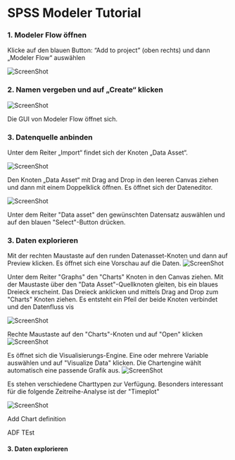 
#  SPSS Modeler Tutorial


### 1. Modeler Flow öffnen
Klicke auf den blauen Button: “Add to project” (oben rechts) und dann „Modeler Flow“ auswählen

![ScreenShot](https://raw.github.com/ARichthammer/spss-modeler-tutorial/main/readme_images/01.png)


### 2. Namen vergeben und auf „Create“ klicken

![ScreenShot](https://raw.github.com/ARichthammer/spss-modeler-tutorial/main/readme_images/02.png)


Die GUI von Modeler Flow öffnet sich.

 
  

### 3. Datenquelle anbinden
Unter dem Reiter „Import“ findet sich der Knoten „Data Asset“. 

![ScreenShot](https://raw.github.com/ARichthammer/spss-modeler-tutorial/main/readme_images/03.png)

Den Knoten „Data Asset“ mit Drag and Drop in den leeren Canvas ziehen und dann mit einem Doppelklick öffnen. Es öffnet sich der Dateneditor.

![ScreenShot](https://raw.github.com/ARichthammer/spss-modeler-tutorial/main/readme_images/04.png)

Unter dem Reiter "Data asset" den gewünschten Datensatz auswählen und auf den blauen "Select"-Button drücken.

 
  


### 3. Daten explorieren
Mit der rechten Maustaste auf den runden Datenasset-Knoten und dann auf Preview klicken. Es öffnet sich eine Vorschau auf die Daten.
![ScreenShot](https://raw.github.com/ARichthammer/spss-modeler-tutorial/main/readme_images/05.png)

Unter dem Reiter "Graphs" den "Charts" Knoten in den Canvas ziehen. Mit der Maustaste über den "Data Asset"-Quellknoten gleiten, bis ein blaues Dreieck erscheint. Das Dreieck anklicken und mittels Drag and Drop zum "Charts" Knoten ziehen. Es entsteht ein Pfeil der beide Knoten verbindet und den Datenfluss vis

![ScreenShot](https://raw.github.com/ARichthammer/spss-modeler-tutorial/main/readme_images/06.png)

Rechte Maustaste auf den "Charts"-Knoten und auf "Open" klicken
![ScreenShot](https://raw.github.com/ARichthammer/spss-modeler-tutorial/main/readme_images/07.png)

Es öffnet sich die Visualisierungs-Engine.
Eine oder mehrere Variable auswählen und auf "Visualize Data" klicken. Die Chartengine wählt automatisch eine passende Grafik aus.
![ScreenShot](https://raw.github.com/ARichthammer/spss-modeler-tutorial/main/readme_images/08.png)

Es stehen verschiedene Charttypen zur Verfügung. Besonders interessant für die folgende Zeitreihe-Analyse ist der "Timeplot"

![ScreenShot](https://raw.github.com/ARichthammer/spss-modeler-tutorial/main/readme_images/09.png)

Add  Chart definition

ADF TEst


#### 3. Daten explorieren


